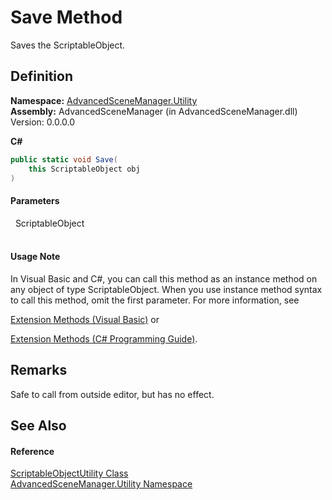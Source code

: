 # Save Method


Saves the ScriptableObject.



## Definition
**Namespace:** <a href="N_AdvancedSceneManager_Utility.md">AdvancedSceneManager.Utility</a>  
**Assembly:** AdvancedSceneManager (in AdvancedSceneManager.dll) Version: 0.0.0.0

**C#**
``` C#
public static void Save(
	this ScriptableObject obj
)
```



#### Parameters
<dl><dt>  ScriptableObject</dt><dd> </dd></dl>

#### Usage Note
In Visual Basic and C#, you can call this method as an instance method on any object of type ScriptableObject. When you use instance method syntax to call this method, omit the first parameter. For more information, see <a href="https://docs.microsoft.com/dotnet/visual-basic/programming-guide/language-features/procedures/extension-methods" target="_blank" rel="noopener noreferrer">

Extension Methods (Visual Basic)</a> or <a href="https://docs.microsoft.com/dotnet/csharp/programming-guide/classes-and-structs/extension-methods" target="_blank" rel="noopener noreferrer">

Extension Methods (C# Programming Guide)</a>.

## Remarks
Safe to call from outside editor, but has no effect.

## See Also


#### Reference
<a href="T_AdvancedSceneManager_Utility_ScriptableObjectUtility.md">ScriptableObjectUtility Class</a>  
<a href="N_AdvancedSceneManager_Utility.md">AdvancedSceneManager.Utility Namespace</a>  
